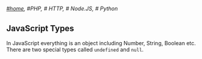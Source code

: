 ###### *[#home](http://tashbalrai.github.io)*, #PHP, # HTTP, # Node.JS, # Python

## JavaScript Types

In JavaScript everything is an object including Number, String, Boolean etc. There are two special types called ```undefined``` and ```null```.